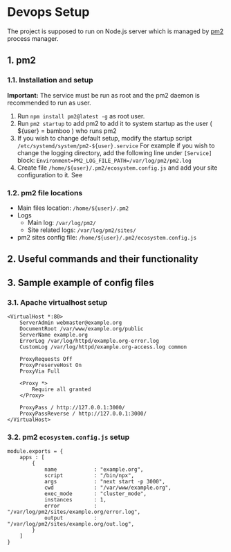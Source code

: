 # Devops Setup
The project is supposed to run on Node.js server which is managed by [pm2](https://pm2.keymetrics.io/) process manager.

## 1. pm2

### 1.1. Installation and setup 
**Important:** The service must be run as root and the pm2 daemon is recommended to run as user. 

1. Run `npm install pm2@latest -g` as root user.
2. Run `pm2 startup` to add pm2 to add it to system startup as the user ( ${user} = bamboo ) who runs pm2
3. If you wish to change default setup, modify the startup script `/etc/systemd/system/pm2-${user}.service`
For example if you wish to change the logging directory, add the following line under `[Service]` block:
`Environment=PM2_LOG_FILE_PATH=/var/log/pm2/pm2.log`
4. Create file `/home/${user}/.pm2/ecosystem.config.js` and add your site configuration to it. See 

### 1.2. pm2 file locations
* Main files location: `/home/${user}/.pm2`
* Logs
  * Main log: `/var/log/pm2/`
  * Site related logs: `/var/log/pm2/sites/`
* pm2 sites config file: `/home/${user}/.pm2/ecosystem.config.js`

## 2. Useful commands and their functionality 


## 3. Sample example of config files

### 3.1. Apache virtualhost setup
```
<VirtualHost *:80>
    ServerAdmin webmaster@example.org
    DocumentRoot /var/www/example.org/public
    ServerName example.org
    ErrorLog /var/log/httpd/example.org-error.log
    CustomLog /var/log/httpd/example.org-access.log common

    ProxyRequests Off
    ProxyPreserveHost On
    ProxyVia Full

    <Proxy *>
        Require all granted
    </Proxy>

    ProxyPass / http://127.0.0.1:3000/
    ProxyPassReverse / http://127.0.0.1:3000/
</VirtualHost>
```

### 3.2. pm2 `ecosystem.config.js` setup
```
module.exports = {
    apps : [
        {
            name            : "example.org",
            script          : "/bin/npx",
            args            : "next start -p 3000",
            cwd             : "/var/www/example.org",
            exec_mode       : "cluster_mode",
            instances       : 1,
            error           : "/var/log/pm2/sites/example.org/error.log",
            output          : "/var/log/pm2/sites/example.org/out.log",
        }
    ]
}
```
